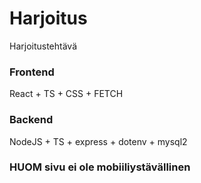 # Harjoitus
Harjoitustehtävä

### Frontend
React + TS + CSS + FETCH

### Backend
NodeJS + TS + express + dotenv + mysql2


### HUOM sivu ei ole mobiiliystävällinen

